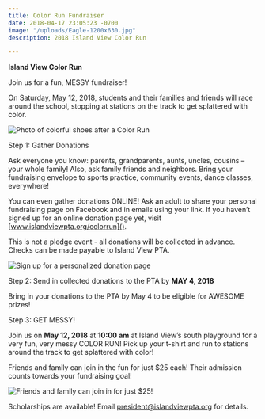 ```yaml
---
title: Color Run Fundraiser
date: 2018-04-17 23:05:23 -0700
image: "/uploads/Eagle-1200x630.jpg"
description: 2018 Island View Color Run

---
```

**Island View Color Run**

Join us for a fun, MESSY fundraiser!

On Saturday, May 12, 2018, students and their families and friends will race around the school, stopping at stations on the track to get splattered with color.

![Photo of colorful shoes after a Color Run](/uploads/Shoes-400-crop.jpg "We promise you will get MESSY!")

Step 1: Gather Donations

Ask everyone you know: parents, grandparents, aunts, uncles, cousins – your whole family! Also, ask family friends and neighbors. Bring your fundraising envelope to sports practice, community events, dance classes, everywhere!

You can even gather donations ONLINE! Ask an adult to share your personal fundraising page on Facebook and in emails using your link. If you haven’t signed up for an online donation page yet, visit [www.islandviewpta.org/colorrun]().

This is not a pledge event - all donations will be collected in advance. Checks can be made payable to Island View PTA.

![Sign up for a personalized donation page](/uploads/OnlineDonations-400.jpg "Sign up for a personalized donation page")

Step 2: Send in collected donations to the PTA by **MAY 4, 2018**

Bring in your donations to the PTA by May 4 to be eligible for AWESOME prizes!

Step 3: GET MESSY!

Join us on **May 12, 2018** at **10:00 am** at Island View’s south playground for a very fun, very messy COLOR RUN! Pick up your t-shirt and run to stations around the track to get splattered with color!

Friends and family can join in the fun for just $25 each! Their admission counts towards your fundraising goal!

![](/uploads/FB-Jointhefun-sm.jpg "Friends and family can join in for just $25!")

Scholarships are available! Email president@islandviewpta.org for details.
